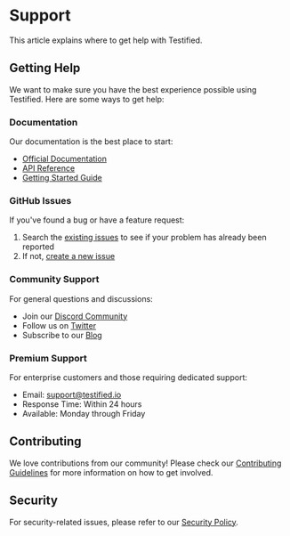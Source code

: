 # Support

This article explains where to get help with Testified.

## Getting Help

We want to make sure you have the best experience possible using Testified. Here are some ways to get help:

### Documentation

Our documentation is the best place to start:

- [Official Documentation](https://docs.testified.io)
- [API Reference](https://api.testified.io)
- [Getting Started Guide](https://docs.testified.io/getting-started)

### GitHub Issues

If you've found a bug or have a feature request:

1. Search the [existing issues](https://github.com/testified/testified/issues) to see if your problem has already been reported
2. If not, [create a new issue](https://github.com/testified/testified/issues/new/choose)

### Community Support

For general questions and discussions:

- Join our [Discord Community](https://discord.gg/testified)
- Follow us on [Twitter](https://twitter.com/testified)
- Subscribe to our [Blog](https://blog.testified.io)

### Premium Support

For enterprise customers and those requiring dedicated support:

- Email: support@testified.io
- Response Time: Within 24 hours
- Available: Monday through Friday

## Contributing

We love contributions from our community! Please check our [Contributing Guidelines](CONTRIBUTING.md) for more information on how to get involved.

## Security

For security-related issues, please refer to our [Security Policy](SECURITY.md).
